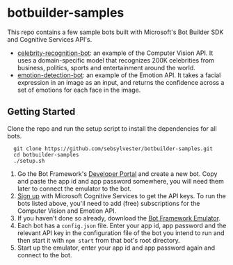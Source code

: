 # botbuilder-samples
This repo contains a few sample bots built with Microsoft's Bot Builder SDK and Cognitive Services API's.

* [celebrity-recognition-bot](https://github.com/sebsylvester/botbuilder-samples/tree/master/celebrity-recognition-bot): 
an example of the Computer Vision API. It uses a domain-specific model that recognizes 200K celebrities from business, politics, sports and entertainment around the world.
* [emotion-detection-bot](https://github.com/sebsylvester/botbuilder-samples/tree/master/emotion-detection-bot): 
an example of the Emotion API. It takes a facial expression in an image as an input, and returns the confidence across a set of emotions for each face in the image.

## Getting Started
Clone the repo and run the setup script to install the dependencies for all bots.

      git clone https://github.com/sebsylvester/botbuilder-samples.git
      cd botbuilder-samples
      ./setup.sh
      

1. Go the Bot Framework's [Developer Portal](https://dev.botframework.com/bots/new) and create a new bot. 
Copy and paste the app id and app password somewhere, you will need them later to connect the emulator to the bot.
2. [Sign up](https://www.microsoft.com/cognitive-services/en-us/sign-up) with Microsoft Cognitive Services to get the API keys. 
To run the bots listed above, you'll need to add (free) subscriptions for the Computer Vision and Emotion API.
3. If you haven't done so already, download the [Bot Framework Emulator](https://github.com/microsoft/botframework-emulator/wiki/Getting-Started).
4. Each bot has a ```config.json``` file. Enter your app id, app password and the relevant API key in the configuration file 
of the bot you intend to run and then start it with ```npm start``` from that bot's root directory.
5. Start up the emulator, enter your app id and app password again and connect to the bot.